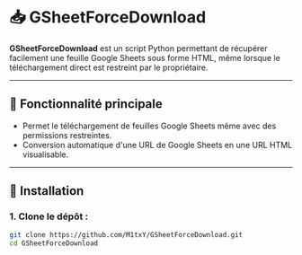 # 📥 GSheetForceDownload

**GSheetForceDownload** est un script Python permettant de récupérer facilement une feuille Google Sheets sous forme HTML, même lorsque le téléchargement direct est restreint par le propriétaire.

---

## 🚨 Fonctionnalité principale
- Permet le téléchargement de feuilles Google Sheets même avec des permissions restreintes.
- Conversion automatique d'une URL de Google Sheets en une URL HTML visualisable.

---

## 🔧 Installation

### 1. Clone le dépôt :

```bash
git clone https://github.com/M1txY/GSheetForceDownload.git
cd GSheetForceDownload
